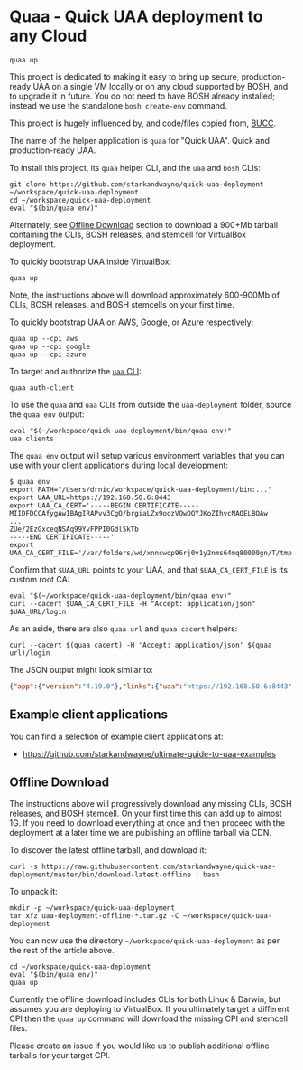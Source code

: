 # Quaa - Quick UAA deployment to any Cloud

```plain
quaa up
```

This project is dedicated to making it easy to bring up secure, production-ready UAA on a single VM locally or on any cloud supported by BOSH, and to upgrade it in future. You do not need to have BOSH already installed; instead we use the standalone `bosh create-env` command.

This project is hugely influenced by, and code/files copied from, [BUCC](https://github.com/starkandwayne/bucc).

The name of the helper application is `quaa` for "Quick UAA". Quick and production-ready UAA.

To install this project, its `quaa` helper CLI, and the `uaa` and `bosh` CLIs:

```plain
git clone https://github.com/starkandwayne/quick-uaa-deployment ~/workspace/quick-uaa-deployment
cd ~/workspace/quick-uaa-deployment
eval "$(bin/quaa env)"
```

Alternately, see [Offline Download](#offline-download) section to download a 900+Mb tarball containing the CLIs, BOSH releases, and stemcell for VirtualBox deployment.

To quickly bootstrap UAA inside VirtualBox:

```plain
quaa up
```

Note, the instructions above will download approximately 600-900Mb of CLIs, BOSH releases, and BOSH stemcells on your first time.

To quickly bootstrap UAA on AWS, Google, or Azure respectively:

```plain
quaa up --cpi aws
quaa up --cpi google
quaa up --cpi azure
```

To target and authorize the [`uaa` CLI](https://github.com/cloudfoundry-incubator/uaa-cli):

```plain
quaa auth-client
```

To use the `quaa` and `uaa` CLIs from outside the `uaa-deployment` folder, source the `quaa env` output:

```plain
eval "$(~/workspace/quick-uaa-deployment/bin/quaa env)"
uaa clients
```

The `quaa env` output will setup various environment variables that you can use with your client applications during local development:

```plain
$ quaa env
export PATH="/Users/drnic/workspace/quick-uaa-deployment/bin:..."
export UAA_URL=https://192.168.50.6:8443
export UAA_CA_CERT='-----BEGIN CERTIFICATE-----
MIIDFDCCAfygAwIBAgIRAPvv3CgQ/brgiaLZx9oozVQwDQYJKoZIhvcNAQELBQAw
...
ZUe/2EzGxceqNSAq99YvFPPI0GdlSkTb
-----END CERTIFICATE-----'
export UAA_CA_CERT_FILE='/var/folders/wd/xnncwqp96rj0v1y2nms64mq80000gn/T/tmp.lDvhJEpT/ca.pem'
```

Confirm that `$UAA_URL` points to your UAA, and that `$UAA_CA_CERT_FILE` is its custom root CA:

```plain
eval "$(~/workspace/quick-uaa-deployment/bin/quaa env)"
curl --cacert $UAA_CA_CERT_FILE -H "Accept: application/json" $UAA_URL/login
```

As an aside, there are also `quaa url` and `quaa cacert` helpers:

```plain
curl --cacert $(quaa cacert) -H 'Accept: application/json' $(quaa url)/login
```

The JSON output might look similar to:

```json
{"app":{"version":"4.19.0"},"links":{"uaa":"https://192.168.50.6:8443","passwd":"/forgot_password","login":"https://192.168.50.6:8443","register":"/create_account"},"zone_name":"uaa","entityID":"192.168.50.6:8443","commit_id":"7897100","idpDefinitions":{},"prompts":{"username":["text","Email"],"password":["password","Password"]},"timestamp":"2018-06-13T12:02:09-0700"}
```

## Example client applications

You can find a selection of example client applications at:

* https://github.com/starkandwayne/ultimate-guide-to-uaa-examples

## Offline Download

The instructions above will progressively download any missing CLIs, BOSH releases, and BOSH stemcell. On your first time this can add up to almost 1G. If you need to download everything at once and then proceed with the deployment at a later time we are publishing an offline tarball via CDN.

To discover the latest offline tarball, and download it:

```plain
curl -s https://raw.githubusercontent.com/starkandwayne/quick-uaa-deployment/master/bin/download-latest-offline | bash
```

To unpack it:

```plain
mkdir -p ~/workspace/quick-uaa-deployment
tar xfz uaa-deployment-offline-*.tar.gz -C ~/workspace/quick-uaa-deployment
```

You can now use the directory `~/workspace/quick-uaa-deployment` as per the rest of the article above.

```plain
cd ~/workspace/quick-uaa-deployment
eval "$(bin/quaa env)"
quaa up
```

Currently the offline download includes CLIs for both Linux & Darwin, but assumes you are deploying to VirtualBox. If you ultimately target a different CPI then the `quaa up` command will download the missing CPI and stemcell files.

Please create an issue if you would like us to publish additional offline tarballs for your target CPI.
